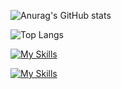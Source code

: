 ![Anurag's GitHub stats](https://github-readme-stats.vercel.app/api?username=EmanuelyTauany&theme=radical&show_icons=true)

![Top Langs](https://github-readme-stats.vercel.app/api/top-langs/?username=EmanuelyTauany&theme=radical&hide_progress=true)

[![My Skills](https://skills.thijs.gg/icons?i=js,html,css,python,java,dart)](https://skills.thijs.gg)

[![My Skills](https://skillicons.dev/icons?i=react,nodejs,flutter,django,bootstrap,powershell&perline=6)](https://skillicons.dev)
